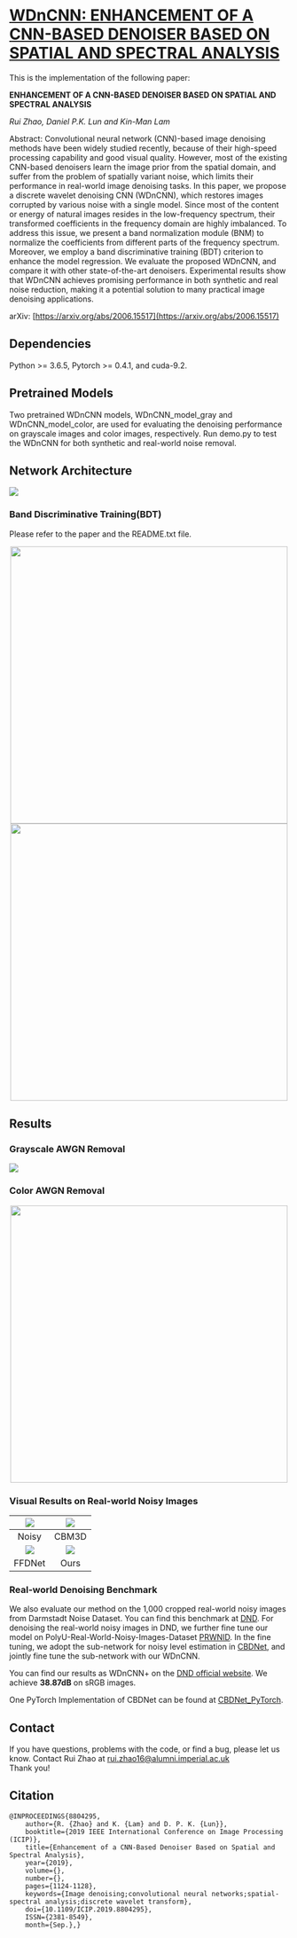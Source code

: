 #  [WDnCNN: ENHANCEMENT OF A CNN-BASED DENOISER BASED ON SPATIAL AND SPECTRAL ANALYSIS](https://github.com/RickZ1010/WDnCNN-ENHANCEMENT-OF-A-CNN-BASED-DENOISER-BASED-ON-SPATIAL-AND-SPECTRAL-ANALYSIS "悬停显示")
This is the implementation of the following paper:

**ENHANCEMENT OF A CNN-BASED DENOISER BASED ON SPATIAL AND SPECTRAL ANALYSIS**

*Rui Zhao, Daniel P.K. Lun and Kin-Man Lam*

Abstract: Convolutional neural network (CNN)-based image denoising methods have been widely studied recently, because of their high-speed processing capability and good visual quality. However, most of the existing CNN-based denoisers learn the image prior from the spatial domain, and suffer from the problem of spatially variant noise, which limits their performance in real-world image denoising tasks. In this paper, we propose a discrete wavelet denoising CNN (WDnCNN), which restores images corrupted by various noise with a single model. Since most of the content or energy of natural images resides in the low-frequency spectrum, their transformed coefficients in the frequency domain are highly imbalanced. To address this issue, we present a band normalization module (BNM) to normalize the coefficients from different parts of the frequency spectrum. Moreover, we employ a band discriminative training (BDT) criterion to enhance the model regression. We evaluate the proposed WDnCNN, and compare it with other state-of-the-art denoisers. Experimental results show that WDnCNN achieves promising performance in both synthetic and real noise reduction, making it a potential solution to many practical image denoising applications.

arXiv: [https://arxiv.org/abs/2006.15517](https://arxiv.org/abs/2006.15517)

## Dependencies
Python >= 3.6.5, Pytorch >= 0.4.1, and cuda-9.2.

## Pretrained Models
Two pretrained WDnCNN models, WDnCNN_model_gray and WDnCNN_model_color, are used for evaluating the denoising performance on grayscale images and color images, respectively. Run demo.py to test the WDnCNN for both synthetic and real-world noise removal.

## Network Architecture
![](https://github.com/RickZ1010/WDnCNN-ENHANCEMENT-OF-A-CNN-BASED-DENOISER-BASED-ON-SPATIAL-AND-SPECTRAL-ANALYSIS/blob/master/figs/figure1.png?raw=true)

### Band Discriminative Training(BDT)
Please refer to the paper and the README.txt file.
<div align=center><img width="500" src="https://github.com/RickZ1010/WDnCNN-ENHANCEMENT-OF-A-CNN-BASED-DENOISER-BASED-ON-SPATIAL-AND-SPECTRAL-ANALYSIS/blob/master/figs/Tab1.png?raw=true"/></div>
<div align=center><img width="500" src="https://github.com/RickZ1010/WDnCNN-ENHANCEMENT-OF-A-CNN-BASED-DENOISER-BASED-ON-SPATIAL-AND-SPECTRAL-ANALYSIS/blob/master/figs/figure2.png?raw=true"/></div>

## Results
### Grayscale AWGN Removal
![](https://github.com/RickZ1010/WDnCNN-ENHANCEMENT-OF-A-CNN-BASED-DENOISER-BASED-ON-SPATIAL-AND-SPECTRAL-ANALYSIS/blob/master/figs/Tab2.png?raw=true)
### Color AWGN Removal
<div align=center><img width="500" src="https://github.com/RickZ1010/WDnCNN-ENHANCEMENT-OF-A-CNN-BASED-DENOISER-BASED-ON-SPATIAL-AND-SPECTRAL-ANALYSIS/blob/master/figs/Tab3.png?raw=true"/></div>

### Visual Results on Real-world Noisy Images
![](https://github.com/RickZ1010/WDnCNN-ENHANCEMENT-OF-A-CNN-BASED-DENOISER-BASED-ON-SPATIAL-AND-SPECTRAL-ANALYSIS/blob/master/figs/Flowers_N.png)  |  ![](https://github.com/RickZ1010/WDnCNN-ENHANCEMENT-OF-A-CNN-BASED-DENOISER-BASED-ON-SPATIAL-AND-SPECTRAL-ANALYSIS/blob/master/figs/Flowers_B.png)
:-------------------------:|:-------------------------:
Noisy                      |  CBM3D
![](https://github.com/RickZ1010/WDnCNN-ENHANCEMENT-OF-A-CNN-BASED-DENOISER-BASED-ON-SPATIAL-AND-SPECTRAL-ANALYSIS/blob/master/figs/Flowers_F.png)  |  ![](https://github.com/RickZ1010/WDnCNN-ENHANCEMENT-OF-A-CNN-BASED-DENOISER-BASED-ON-SPATIAL-AND-SPECTRAL-ANALYSIS/blob/master/figs/Flowers_W.png)
FFDNet                     |  Ours

### Real-world Denoising Benchmark
We also evaluate our method on the 1,000 cropped real-world noisy images from Darmstadt Noise Dataset. You can find this benchmark at [DND](https://noise.visinf.tu-darmstadt.de/). For denoising the real-world noisy images in DND, we further fine tune our model on PolyU-Real-World-Noisy-Images-Dataset [PRWNID](https://github.com/csjunxu/PolyU-Real-World-Noisy-Images-Dataset). In the fine tuning, we adopt the sub-network for noisy level estimation in [CBDNet](https://github.com/GuoShi28/CBDNet), and jointly fine tune the sub-network with our WDnCNN.

You can find our results as WDnCNN+ on the [DND official website](https://noise.visinf.tu-darmstadt.de/benchmark/#overview). We achieve **38.87dB** on sRGB images.

One PyTorch Implementation of CBDNet can be found at [CBDNet_PyTorch](https://github.com/IDKiro/CBDNet-pytorch).

## Contact
If you have questions, problems with the code, or find a bug, please let us know. Contact Rui Zhao at rui.zhao16@alumni.imperial.ac.uk  
Thank you!

## Citation

    @INPROCEEDINGS{8804295, 
        author={R. {Zhao} and K. {Lam} and D. P. K. {Lun}}, 
        booktitle={2019 IEEE International Conference on Image Processing (ICIP)}, 
        title={Enhancement of a CNN-Based Denoiser Based on Spatial and Spectral Analysis}, 
        year={2019}, 
        volume={}, 
        number={}, 
        pages={1124-1128}, 
        keywords={Image denoising;convolutional neural networks;spatial-spectral analysis;discrete wavelet transform}, 
        doi={10.1109/ICIP.2019.8804295}, 
        ISSN={2381-8549}, 
        month={Sep.},}
